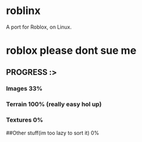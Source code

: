 # roblinx
A port for Roblox, on Linux.


# roblox please dont sue me
## PROGRESS :>
### Images 33%
### Terrain 100% (really easy hol up)
### Textures 0%
##Other stuff(im too lazy to sort it) 0%
